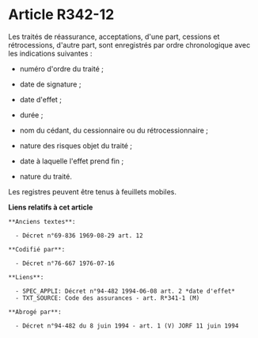 # Article R342-12

Les traités de réassurance, acceptations, d'une part, cessions et rétrocessions, d'autre part, sont enregistrés par ordre
chronologique avec les indications suivantes :

- numéro d'ordre du traité ;

- date de signature ;

- date d'effet ;

- durée ;

- nom du cédant, du cessionnaire ou du rétrocessionnaire ;

- nature des risques objet du traité ;

- date à laquelle l'effet prend fin ;

- nature du traité.

Les registres peuvent être tenus à feuillets mobiles.

**Liens relatifs à cet article**

	**Anciens textes**:

	  - Décret n°69-836 1969-08-29 art. 12

	**Codifié par**:

	  - Décret n°76-667 1976-07-16

	**Liens**:

	  - SPEC_APPLI: Décret n°94-482 1994-06-08 art. 2 *date d'effet*
	  - TXT_SOURCE: Code des assurances - art. R*341-1 (M)

	**Abrogé par**:

	  - Décret n°94-482 du 8 juin 1994 - art. 1 (V) JORF 11 juin 1994
